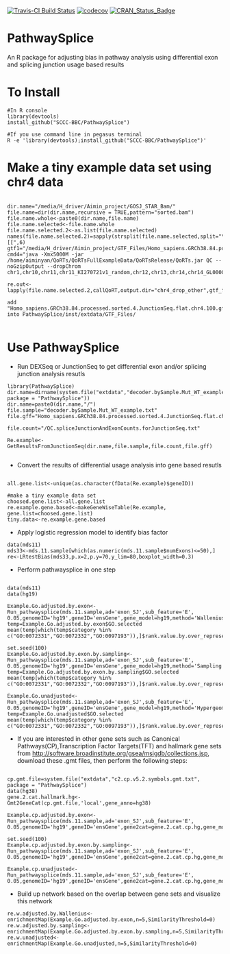 [![Travis-CI Build Status](https://travis-ci.org/SCCC-BBC/PathwaySplice.svg?branch=master)](https://travis-ci.org/SCCC-BBC/PathwaySplice)
[![codecov](https://codecov.io/github/SCCC-BBC/PathwaySplice/coverage.svg?branch=master)](https://codecov.io/github/SCCC-BBC/PathwaySplice)
[![CRAN_Status_Badge](http://www.r-pkg.org/badges/version/PathwaySplice)](https://cran.r-project.org/package=PathwaySplice)

# PathwaySplice
An R package for adjusting bias in pathway analysis using differential exon and splicing junction usage based results

# To Install

```{r eval=TRUE}
#In R console
library(devtools)
install_github("SCCC-BBC/PathwaySplice")

#If you use command line in pegasus terminal
R -e 'library(devtools);install_github("SCCC-BBC/PathwaySplice")'
```

# Make a tiny example data set using chr4 data
```{r eval=FALSE}

dir.name="/media/H_driver/Aimin_project/GOSJ_STAR_Bam/"
file.name=dir(dir.name,recursive = TRUE,pattern="sorted.bam")
file.name.whole<-paste0(dir.name,file.name)
file.name.selected<-file.name.whole
file.name.selected.2<-as.list(file.name.selected)
names(file.name.selected.2)=sapply(strsplit(file.name.selected,split="\\/"),"[[",6)
gtf1="/media/H_driver/Aimin_project/GTF_Files/Homo_sapiens.GRCh38.84.processed.sorted.2.chr4.only.gtf"
cmd4="java -Xmx5000M -jar /home/aiminyan/QoRTs/QoRTsFullExampleData/QoRTsRelease/QoRTs.jar QC --noGzipOutput --dropChrom chr1,chr10,chr11,chr11_KI270721v1_random,chr12,chr13,chr14,chr14_GL000009v2_random,chr14_GL000194v1_random,chr14_GL000225v1_random,chr14_KI270722v1_random,chr14_KI270723v1_random,chr14_KI270726v1_random,chr15,chr15_KI270727v1_random,chr16,chr16_KI270728v1_random,chr17,chr17_GL000205v2_random,chr17_KI270729v1_random,chr18,chr19,chr1_KI270706v1_random,chr1_KI270707v1_random,chr1_KI270709v1_random,chr1_KI270710v1_random,chr1_KI270711v1_random,chr1_KI270712v1_random,chr1_KI270713v1_random,chr1_KI270714v1_random,chr2,chr20,chr21,chr22,chr22_KI270731v1_random,chr22_KI270732v1_random,chr22_KI270733v1_random,chr22_KI270734v1_random,chr22_KI270735v1_random,chr22_KI270736v1_random,chr22_KI270738v1_random,chr2_KI270716v1_random,chr3,chr3_GL000221v1_random,chr4_GL000008v2_random,chr5,chr6,chr7,chr8,chr9,chr9_KI270718v1_random,chr9_KI270719v1_random,chr9_KI270720v1_random,chrM,chrUn_GL000195v1,chrUn_GL000213v1,chrUn_GL000214v1,chrUn_GL000216v2,chrUn_GL000218v1,chrUn_GL000219v1,chrUn_GL000220v1,chrUn_GL000224v1,chrUn_KI270311v1,chrUn_KI270315v1,chrUn_KI270330v1,chrUn_KI270337v1,chrUn_KI270362v1,chrUn_KI270435v1,chrUn_KI270438v1,chrUn_KI270442v1,chrUn_KI270467v1,chrUn_KI270511v1,chrUn_KI270519v1,chrUn_KI270522v1,chrUn_KI270590v1,chrUn_KI270741v1,chrUn_KI270742v1,chrUn_KI270743v1,chrUn_KI270744v1,chrUn_KI270745v1,chrUn_KI270746v1,chrUn_KI270747v1,chrUn_KI270748v1,chrUn_KI270750v1,chrUn_KI270751v1,chrUn_KI270754v1,chrX,chrY"

re.out<-lapply(file.name.selected.2,callQoRT,output.dir="chr4_drop_other",gtf_file=gtf1,runing_cmd=cmd4)

add "Homo_sapiens.GRCh38.84.processed.sorted.4.JunctionSeq.flat.chr4.100.gff" into PathwaySplice/inst/extdata/GTF_Files/


```


# Use PathwaySplice

+ Run DEXSeq or JunctionSeq to get differential exon and/or splicing junction analysis resutls 

```{r eval=FALSE}
library(PathwaySplice)
dir.name=dirname(system.file("extdata","decoder.bySample.Mut_WT_example.txt", package = "PathwaySplice"))
dir.name=paste0(dir.name,"/")
file.sample="decoder.bySample.Mut_WT_example.txt"
file.gff="Homo_sapiens.GRCh38.84.processed.sorted.4.JunctionSeq.flat.chr4.100.gff"

file.count="/QC.spliceJunctionAndExonCounts.forJunctionSeq.txt"

Re.example<-GetResultsFromJunctionSeq(dir.name,file.sample,file.count,file.gff)
 
```

+ Convert the results of differential usage analysis into gene based resutls

```{r eval=FALSE}

all.gene.list<-unique(as.character(fData(Re.example)$geneID))
 
#make a tiny example data set
choosed.gene.list<-all.gene.list
re.example.gene.based<-makeGeneWiseTable(Re.example,
gene.list=choosed.gene.list)
tiny.data<-re.example.gene.based

```
+ Apply logistic regression model to identify bias factor
```{r eval=TRUE}
data(mds11)
mds33<-mds.11.sample[which(as.numeric(mds.11.sample$numExons)<=50),]
re<-LRtestBias(mds33,p.x=2,p.y=70,y_lim=80,boxplot_width=0.3)
```

+ Perform pathwaysplice in one step
```{r eval=TRUE}

data(mds11)
data(hg19)

Example.Go.adjusted.by.exon<-Run_pathwaysplice(mds.11.sample,ad='exon_SJ',sub_feature='E',
0.05,genomeID='hg19',geneID='ensGene',gene_model=hg19,method='Wallenius')
temp=Example.Go.adjusted.by.exon$GO.selected
mean(temp[which(temp$category %in% c("GO:0072331","GO:0072332","GO:0097193")),]$rank.value.by.over_represented_pvalue)

set.seed(100)
Example.Go.adjusted.by.exon.by.sampling<-Run_pathwaysplice(mds.11.sample,ad='exon_SJ',sub_feature='E',
0.05,genomeID='hg19',geneID='ensGene',gene_model=hg19,method='Sampling')
temp=Example.Go.adjusted.by.exon.by.sampling$GO.selected
mean(temp[which(temp$category %in% c("GO:0072331","GO:0072332","GO:0097193")),]$rank.value.by.over_represented_pvalue)

Example.Go.unadjusted<-Run_pathwaysplice(mds.11.sample,ad='exon_SJ',sub_feature='E',
0.05,genomeID='hg19',geneID='ensGene',gene_model=hg19,method='Hypergeometric')
temp=Example.Go.unadjusted$GO.selected
mean(temp[which(temp$category %in% c("GO:0072331","GO:0072332","GO:0097193")),]$rank.value.by.over_represented_pvalue)

```

+ If you are interested in other gene sets such as Canonical Pathways(CP),Transcription Factor Targets(TFT) and hallmark gene sets from http://software.broadinstitute.org/gsea/msigdb/collections.jsp, download these .gmt files, then perform the following steps:
```{r eval=TRUE}

cp.gmt.file=system.file("extdata","c2.cp.v5.2.symbols.gmt.txt", package = "PathwaySplice")
data(hg38)
gene.2.cat.hallmark.hg<-Gmt2GeneCat(cp.gmt.file,'local',gene_anno=hg38)

Example.cp.adjusted.by.exon<-Run_pathwaysplice(mds.11.sample,ad='exon_SJ',sub_feature='E',
0.05,genomeID='hg19',geneID='ensGene',gene2cat=gene.2.cat.cp.hg,gene_model=hg19,method='Wallenius')

set.seed(100)
Example.cp.adjusted.by.exon.by.sampling<-Run_pathwaysplice(mds.11.sample,ad='exon_SJ',sub_feature='E',
0.05,genomeID='hg19',geneID='ensGene',gene2cat=gene.2.cat.cp.hg,gene_model=hg19,method='Sampling')

Example.cp.unadjusted<-Run_pathwaysplice(mds.11.sample,ad='exon_SJ',sub_feature='E',
0.05,genomeID='hg19',geneID='ensGene',gene2cat=gene.2.cat.cp.hg,gene_model=hg19,method='Hypergeometric')

```

+ Build up network based on the overlap between gene sets and visualize this network

```{r eval=TRUE}
re.w.adjusted.by.Wallenius<-enrichmentMap(Example.Go.adjusted.by.exon,n=5,SimilarityThreshold=0)
re.w.adjusted.by.sampling<-enrichmentMap(Example.Go.adjusted.by.exon.by.sampling,n=5,SimilarityThreshold=0)
re.w.unadjusted<-enrichmentMap(Example.Go.unadjusted,n=5,SimilarityThreshold=0)
```
